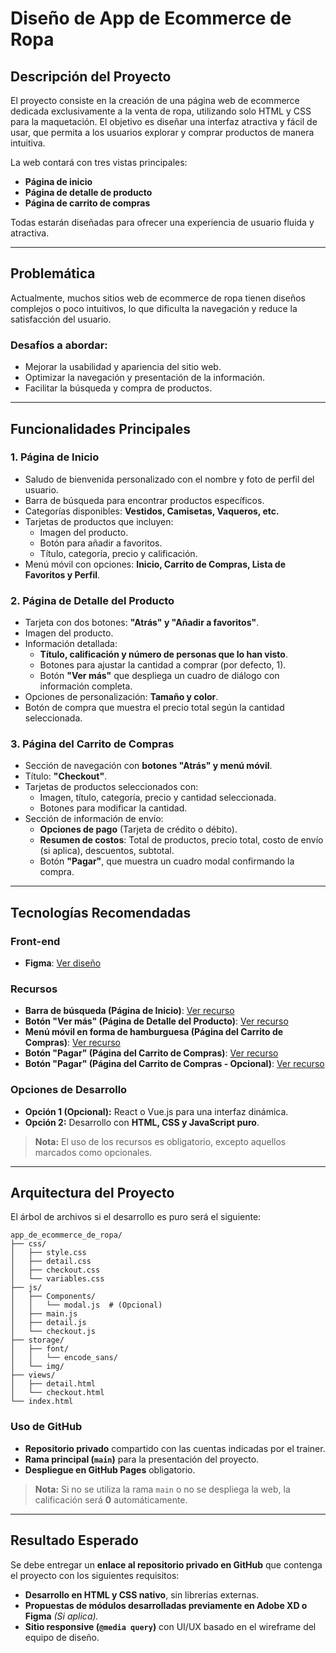 # Diseño de App de Ecommerce de Ropa

## Descripción del Proyecto

El proyecto consiste en la creación de una página web de ecommerce dedicada exclusivamente a la venta de ropa, utilizando solo HTML y CSS para la maquetación. El objetivo es diseñar una interfaz atractiva y fácil de usar, que permita a los usuarios explorar y comprar productos de manera intuitiva. 

La web contará con tres vistas principales:
- **Página de inicio**
- **Página de detalle de producto**
- **Página de carrito de compras**

Todas estarán diseñadas para ofrecer una experiencia de usuario fluida y atractiva.

---

## Problemática

Actualmente, muchos sitios web de ecommerce de ropa tienen diseños complejos o poco intuitivos, lo que dificulta la navegación y reduce la satisfacción del usuario. 

### Desafíos a abordar:
- Mejorar la usabilidad y apariencia del sitio web.
- Optimizar la navegación y presentación de la información.
- Facilitar la búsqueda y compra de productos.

---

## Funcionalidades Principales

### 1. Página de Inicio
- Saludo de bienvenida personalizado con el nombre y foto de perfil del usuario.
- Barra de búsqueda para encontrar productos específicos.
- Categorías disponibles: **Vestidos, Camisetas, Vaqueros, etc.**
- Tarjetas de productos que incluyen:
  - Imagen del producto.
  - Botón para añadir a favoritos.
  - Título, categoría, precio y calificación.
- Menú móvil con opciones: **Inicio, Carrito de Compras, Lista de Favoritos y Perfil**.

### 2. Página de Detalle del Producto
- Tarjeta con dos botones: **"Atrás" y "Añadir a favoritos"**.
- Imagen del producto.
- Información detallada:
  - **Título, calificación y número de personas que lo han visto**.
  - Botones para ajustar la cantidad a comprar (por defecto, 1).
  - Botón **"Ver más"** que despliega un cuadro de diálogo con información completa.
- Opciones de personalización: **Tamaño y color**.
- Botón de compra que muestra el precio total según la cantidad seleccionada.

### 3. Página del Carrito de Compras
- Sección de navegación con **botones "Atrás" y menú móvil**.
- Título: **"Checkout"**.
- Tarjetas de productos seleccionados con:
  - Imagen, título, categoría, precio y cantidad seleccionada.
  - Botones para modificar la cantidad.
- Sección de información de envío:
  - **Opciones de pago** (Tarjeta de crédito o débito).
  - **Resumen de costos**: Total de productos, precio total, costo de envío (si aplica), descuentos, subtotal.
  - Botón **"Pagar"**, que muestra un cuadro modal confirmando la compra.

---

## Tecnologías Recomendadas

### Front-end
- **Figma**: [Ver diseño](https://www.figma.com/community/file/1169625825293818878/mobile-ecommerce-clothing-store-app-desig)

### Recursos
- **Barra de búsqueda (Página de Inicio)**: [Ver recurso](https://www.facebook.com/story.php?story_fbid=122161474094048970&id=61551469102959&mibextid=WC7FNe&rdid=ARxpghKfxeRvWZ3p)
- **Botón "Ver más" (Página de Detalle del Producto)**: [Ver recurso](https://codepen.io/ckozalla/pen/LYLaVZW)
- **Menú móvil en forma de hamburguesa (Página del Carrito de Compras)**: [Ver recurso](https://codepen.io/sanketbodke/pen/LYyzzYb)
- **Botón "Pagar" (Página del Carrito de Compras)**: [Ver recurso](https://codepen.io/ckozalla/pen/LYLaVZW)
- **Botón "Pagar" (Página del Carrito de Compras - Opcional)**: [Ver recurso](https://sweetalert2.github.io/#examples)

### Opciones de Desarrollo
- **Opción 1 (Opcional):** React o Vue.js para una interfaz dinámica.
- **Opción 2:** Desarrollo con **HTML, CSS y JavaScript puro**.

> **Nota:** El uso de los recursos es obligatorio, excepto aquellos marcados como opcionales.

---

## Arquitectura del Proyecto

El árbol de archivos si el desarrollo es puro será el siguiente:

```
app_de_ecommerce_de_ropa/
├── css/
│   ├── style.css
│   ├── detail.css
│   ├── checkout.css
│   └── variables.css
├── js/
│   ├── Components/
│   │   └── modal.js  # (Opcional)
│   ├── main.js
│   ├── detail.js
│   └── checkout.js
├── storage/
│   ├── font/
│   │   └── encode_sans/
│   └── img/
├── views/
│   ├── detail.html
│   └── checkout.html
└── index.html
```

### Uso de GitHub
- **Repositorio privado** compartido con las cuentas indicadas por el trainer.
- **Rama principal (`main`)** para la presentación del proyecto.
- **Despliegue en GitHub Pages** obligatorio.

> **Nota:** Si no se utiliza la rama `main` o no se despliega la web, la calificación será **0** automáticamente.

---

## Resultado Esperado

Se debe entregar un **enlace al repositorio privado en GitHub** que contenga el proyecto con los siguientes requisitos:

- **Desarrollo en HTML y CSS nativo**, sin librerías externas.
- **Propuestas de módulos desarrolladas previamente en Adobe XD o Figma** *(Si aplica).* 
- **Sitio responsive (`@media query`)** con UI/UX basado en el wireframe del equipo de diseño.
